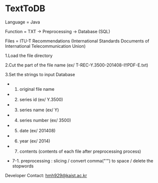 # TextToDB

Language = Java

Function = TXT -> Preprocessing -> Database (SQL)

Files = ITU-T Recommendations (International Standards Documents of International Telecommunication Union)

1.Load the file directory

2.Cut the part of the file name (ex/ T-REC-Y.3500-201408-I!!PDF-E.txt)

3.Set the strings to input Database

 - 1. original file name
 
 - 2. series id (ex/ Y.3500)
  
 - 3. series name (ex/ Y)
  
 - 4. series number (ex/ 3500)
  
 - 5. date (ex/ 201408)
  
 - 6. year (ex/ 2014)
  
 - 7. contents (contents of each file after preprocessing process)
  
 - 7-1. preprocessing : slicing / convert comma("'") to space / delete the stopwords
  
Developer Contact: hmh929@kaist.ac.kr
